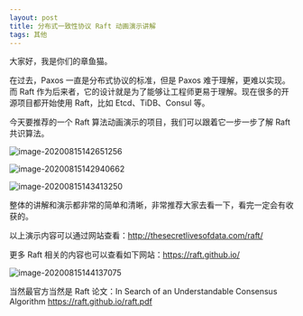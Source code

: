 ```yaml
---
layout: post
title: 分布式一致性协议 Raft 动画演示讲解
tags: 其他
---
```


大家好，我是你们的章鱼猫。

在过去，Paxos 一直是分布式协议的标准，但是 Paxos 难于理解，更难以实现。而 Raft 作为后来者，它的设计就是为了能够让工程师更易于理解。现在很多的开源项目都开始使用 Raft，比如 Etcd、TiDB、Consul 等。

今天要推荐的一个 Raft 算法动画演示的项目，我们可以跟着它一步一步了解 Raft 共识算法。

![image-20200815142651256](https://7465-test-3c9b5e-1-1301419220.tcb.qcloud.la/mac_github_images/compress_image-20200815142651256.png)

![image-20200815142940662](https://7465-test-3c9b5e-1-1301419220.tcb.qcloud.la/mac_github_images/compress_image-20200815142940662.png)

![image-20200815143413250](https://7465-test-3c9b5e-1-1301419220.tcb.qcloud.la/mac_github_images/compress_image-20200815143413250.png)



整体的讲解和演示都非常的简单和清晰，非常推荐大家去看一下，看完一定会有收获的。

以上演示内容可以通过网站查看：http://thesecretlivesofdata.com/raft/

更多 Raft 相关的内容也可以查看如下网站：https://raft.github.io/

![image-20200815144137075](https://7465-test-3c9b5e-1-1301419220.tcb.qcloud.la/mac_github_images/compress_image-20200815144137075.png)

当然最官方当然是 Raft 论文：In Search of an Understandable Consensus Algorithm  https://raft.github.io/raft.pdf